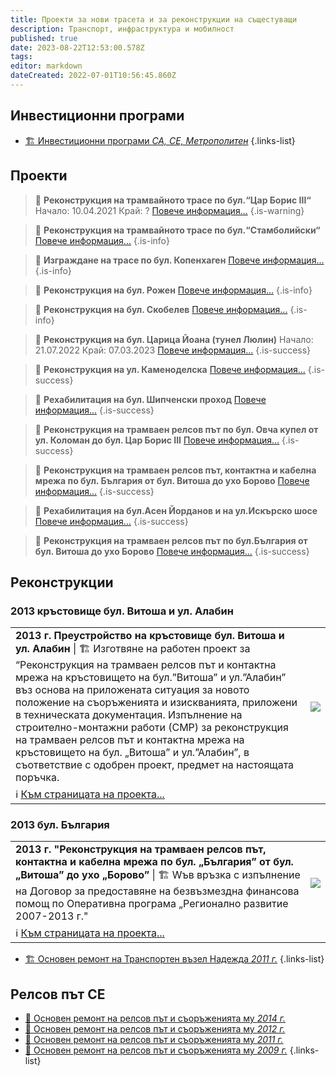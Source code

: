 ```yaml
---
title: Проекти за нови трасета и за реконструкции на същестуващи
description: Транспорт, инфраструктура и мобилност
published: true
date: 2023-08-22T12:53:00.578Z
tags: 
editor: markdown
dateCreated: 2022-07-01T10:56:45.860Z
---
```


## Инвестиционни програми
- [:building_construction: Инвестиционни програми *СА, СЕ, Метрополитен*](https://www.sofia.bg/en/w/osnoven-remont-na-transporten-v-zel-nadezda-?p_l_back_)
{.links-list}

## Проекти
> :construction: **Реконструкция на трамвайното трасе по бул.“Цар Борис III“**
Начало: 10.04.2021 Край: ?
[Повече информация...](/infrastructure/tram-line-projects/boulevard-tsar-boris) 
{.is-warning}

> 	:triangular_ruler: **Реконструкция на трамвайното трасе по бул.“Стамболийски“**
[Повече информация...](/infrastructure/tram-line-projects/boulevard-stamboloiiski) 
{.is-info}


> 	:triangular_ruler: **Изграждане на трасе по бул. Копенхаген**
[Повече информация...](/infrastructure/tram-line-projects/boulevard-copenhagen) 
{.is-info}

> 	:triangular_ruler: **Реконструкция на бул. Рожен**
[Повече информация...](/infrastructure/tram-line-projects/boulevard-rozhen) 
{.is-info}

> 	:triangular_ruler: **Реконструкция на бул. Скобелев**
[Повече информация...](/infrastructure/tram-line-projects/boulevard-skobelev) 
{.is-info}

> :tram: **Реконструкция на бул. Царица Йоана (тунел Люлин)**
Начало: 21.07.2022 Край: 07.03.2023
[Повече информация...](/infrastructure/tram-line-projects/tunnel-lyulin) 
{.is-success}


> :tram: **Реконструкция на ул. Каменоделска**
[Повече информация...](/infrastructure/tram-line-projects/ulitsa-kamenodelska) 
>{.is-success}

> :tram: **Рехабилитация на бул. Шипченски проход**
[Повече информация...](/infrastructure/tram-line-projects/boulevard-shipchenski-prohod) 
>{.is-success}

> :tram: **Реконструкция на трамваен релсов път по бул. Овча купел от ул. Коломан до бул. Цар Борис III**
[Повече информация...](/infrastructure/tram-line-projects/boulevard-ovcha-kupel-kolman) 
>{.is-success}

> :tram: **Реконструкция на трамваен релсов път, контактна и кабелна мрежа по бул. България от бул. Витоша до ухо Борово**
[Повече информация...](/infrastructure/tram-line-projects/boulevard-bulgaria) 
>{.is-success}

> :tram: **Рехабилитация на бул.Асен Йорданов и на ул.Искърско шосе**
[Повече информация...](/infrastructure/tram-line-projects/boulevard-asen-yordanov-and-ulitsa-iskarsko-shose) 
>{.is-success}

> :tram: **Реконструкция на трамваен релсов път по бул.България от бул. Витоша до ухо Борово**
[Повече информация...](/infrastructure/tram-line-projects/boulevard-bulgaria-vitosha-borovo) 
>{.is-success}







## Реконструкции

### 2013 кръстовище бул. Витоша и ул. Алабин
<div class="table-responsive"><table style="width:100%"><tr>
  <td><span><b> 2013 г. Преустройство на кръстовище бул. Витоша и ул. Алабин</b> | 🏗️ Изготвяне на работен проект за “Реконструкция на трамваен релсов път и контактна мрежа на кръстовището на бул.”Витоша” и ул.”Алабин” въз основа на приложената ситуация за новото положение на съоръженията и изискванията, приложени в техническата документация. Изпълнение на строително-монтажни работи (СМР) за реконструкция на трамваен релсов път и контактна мрежа на кръстовището на бул. „Витоша” и ул.”Алабин”, в съответствие с одобрен проект, предмет на настоящата поръчка.</span><br></td>
<td><img src="https://drive.google.com/uc?id=1Ta7wAMoh6qVHh30HT7q9czNbTnc5OUuA"></td></tr>
  <td colspan=2 >ℹ️ <a href="/bg/infrastructure/tram-line-projects/2013-vitosha-alabin">Към страницата на проекта...<b></b></a></td></table></div>
  
### 2013 бул. България

 <div class="table-responsive"><table style="width:100%"><tr>
  <td><span><b> 2013 г. "Реконструкция на трамваен релсов път, контактна и кабелна мрежа по бул. „България” от бул. „Витоша” до ухо „Борово” </b> | 🏗️  Wъв връзка с изпълнение на Договор за предоставяне на безвъзмездна финансова помощ по Оперативна програма „Регионално развитие 2007-2013 г."</span><br></td>
<td><img src="https://drive.google.com/uc?id=1RQASRA_KxfFmRZv8ngchOJTpBWPvX4qX"></td></tr>
  <td colspan=2 >ℹ️ <a href="/bg/infrastructure/tram-line-projects/2013-bulgaria">Към страницата на проекта...<b></b></a></td></table></div>
  
  
- [:building_construction: Основен ремонт на Транспортен възел Надежда *2011 г.*](https://www.sofia.bg/en/w/osnoven-remont-na-transporten-v-zel-nadezda-?p_l_back_)
{.links-list}


## Релсов път СЕ

- [:train: Основен ремонт на релсов път и съоръженията му *2014 г.*](https://www.sofia.bg/en/w/1-p-rva-obosobena-pozicia-osnoven-remont-na-relsov-p-t-i-s-or-zeniata-mu-po-trasetata-na-stolicen-elektrotransport-ead-za-2014-g-2-vtora-obosobena-poz?p_l_back_)
- [:train: Основен ремонт на релсов път и съоръженията му *2012 г.*](https://www.sofia.bg/en/w/1-osnoven-remont-na-relsov-p-t-i-s-or-zeniata-mu-po-trasetata-na-stolicen-elektrotransport-ead-za-2012-g-2-osnoven-remont-na-kontaktna-i-kabelna-mrezi?p_l_back_)
- [:train: Основен ремонт на релсов път и съоръженията му *2011 г.*](https://www.sofia.bg/en/w/1-osnoven-remont-na-relsov-p-t-i-s-or-zeniata-mu-po-trasetata-na-stolicen-elektrotransport-ead-za-2011-g-2-osnoven-remont-na-kontaktno-kabelna-mreza-i?p_l_back_)
- [:train: Основен ремонт на релсов път и съоръженията му *2009 г.*](https://www.sofia.bg/en/w/1-osnoven-remont-na-relsov-p-t-i-s-or-zeniata-mu-po-trasetata-na-stolicen-elektrotransport-ead-za-2009-g-2-osnoven-remont-na-kkm-i-tis-po-trasetata-na?p_l_back_)
{.links-list}




